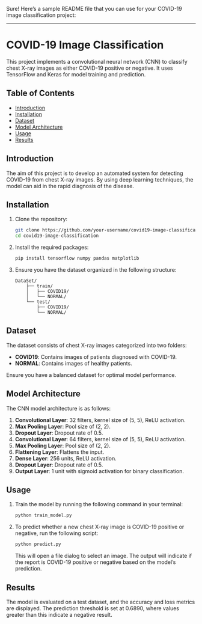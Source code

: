 Sure! Here’s a sample README file that you can use for your COVID-19 image classification project:

---

# COVID-19 Image Classification

This project implements a convolutional neural network (CNN) to classify chest X-ray images as either COVID-19 positive or negative. It uses TensorFlow and Keras for model training and prediction.

## Table of Contents
- [Introduction](#introduction)
- [Installation](#installation)
- [Dataset](#dataset)
- [Model Architecture](#model-architecture)
- [Usage](#usage)
- [Results](#results)

## Introduction

The aim of this project is to develop an automated system for detecting COVID-19 from chest X-ray images. By using deep learning techniques, the model can aid in the rapid diagnosis of the disease.

## Installation

1. Clone the repository:
   ```bash
   git clone https://github.com/your-username/covid19-image-classification.git
   cd covid19-image-classification
   ```

2. Install the required packages:
   ```bash
   pip install tensorflow numpy pandas matplotlib
   ```

3. Ensure you have the dataset organized in the following structure:
   ```
   DataSet/
       ├── train/
       │   ├── COVID19/
       │   └── NORMAL/
       └── test/
           ├── COVID19/
           └── NORMAL/
   ```

## Dataset

The dataset consists of chest X-ray images categorized into two folders:
- **COVID19**: Contains images of patients diagnosed with COVID-19.
- **NORMAL**: Contains images of healthy patients.

Ensure you have a balanced dataset for optimal model performance.

## Model Architecture

The CNN model architecture is as follows:

1. **Convolutional Layer**: 32 filters, kernel size of (5, 5), ReLU activation.
2. **Max Pooling Layer**: Pool size of (2, 2).
3. **Dropout Layer**: Dropout rate of 0.5.
4. **Convolutional Layer**: 64 filters, kernel size of (5, 5), ReLU activation.
5. **Max Pooling Layer**: Pool size of (2, 2).
6. **Flattening Layer**: Flattens the input.
7. **Dense Layer**: 256 units, ReLU activation.
8. **Dropout Layer**: Dropout rate of 0.5.
9. **Output Layer**: 1 unit with sigmoid activation for binary classification.

## Usage

1. Train the model by running the following command in your terminal:
   ```bash
   python train_model.py
   ```

2. To predict whether a new chest X-ray image is COVID-19 positive or negative, run the following script:
   ```bash
   python predict.py
   ```

   This will open a file dialog to select an image. The output will indicate if the report is COVID-19 positive or negative based on the model’s prediction.

## Results

The model is evaluated on a test dataset, and the accuracy and loss metrics are displayed. The prediction threshold is set at 0.6890, where values greater than this indicate a negative result.
